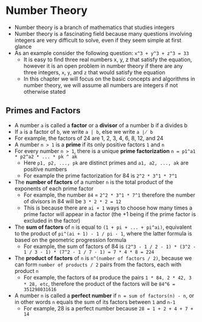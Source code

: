 # Number Theory
- Number theory is a branch of mathematics that studies integers
- Number theory is a fascinating field because many questions involving integers are very difficult to solve, even if they seem simple at first glance
- As an example consider the following question: `x^3 + y^3 + z^3 = 33`
  - It is easy to find three real numbers x, y, z that satisfy the equation, however it is an open problem in number theory if there are any three integers, `x`, `y`, and `z` that would satisfy the equation
  - In this chapter we will focus on the basic concepts and algorithms in number theory, we will assume all numbers are integers if not otherwise stated

## Primes and Factors
- A number `a` is called a **factor** or a **divisor** of a number b if a divides b
- If `a` is a factor of `b`, we write `a | b`, else we write `a ∤ b`
- For example, the factors of 24 are 1, 2, 3, 4, 6, 8, 12, and 24
- A number `n > 1` is a **prime** if its only positive factors `1` and `n`
- For every number `n > 1`, there is a unique **prime factorization** `n = p1^a1 * p2^a2 * ... * pk ^ ak`
  - Here `p1, p2, ..., pk` are distinct primes and `a1, a2, ..., ak` are positive numbers
  - For example the prime factorization for 84 is `2^2 * 3^1 * 7^1`
- The **number of factors** of a number `n` is the total product of the exponents of each prime factor
  - For example, the number `84` = `2^2 * 3^1 * 7^1` therefore the number of divisors in 84 will be `3 * 2 * 2 = 12`
  - This is because there are `ai + 1` ways to choose how many times a prime factor will appear in a factor (the +1 being if the prime factor is excluded in the factor)
- The **sum of factors** of `n` is equal to `(1 + pi + ... + pi^ai)`, equivalent to the product of `pi^(ai + 1) - 1 / pi - 1`, where the latter formula is based on the geometric progression formula
  - For example, the sum of factors of 84 is `(2^3 - 1 / 2 - 1) * (3^2 - 1 / 3 - 1) * (7^2 - 1 / 7 - 1) = 7 * 4 * 8 = 224`
- The **product of factors** of `n` is `n^(number of factors / 2)`, because we can form `number of products / 2` pairs from the factors, each with product `n`
  - For example, the factors of `84` produce the pairs `1 * 84, 2 * 42, 3 * 28, etc`, therefore the product of the factors will be `84^6 = 351298031616`
- A number `n` is called a **perfect number** if `n = sum of factors(n) - n`, or in other words `n` equals the sum of its factors between `1` and `n-1`
  - For example, 28 is a perfect number because `28 = 1 + 2 + 4 + 7 + 14`
  